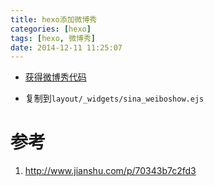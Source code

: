 ```yaml
---
title: hexo添加微博秀
categories: [hexo]
tags: [hexo, 微博秀]
date: 2014-12-11 11:25:07
---
```


-   [获得微博秀代码](http://app.weibo.com/tool/weiboshow)

-   复制到`layout/_widgets/sina_weiboshow.ejs`

# 参考

1.  <http://www.jianshu.com/p/70343b7c2fd3>
